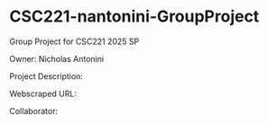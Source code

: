 # CSC221-nantonini-GroupProject

Group Project for CSC221 2025 SP

Owner: Nicholas Antonini

Project Description: 

Webscraped URL: 

Collaborator:
